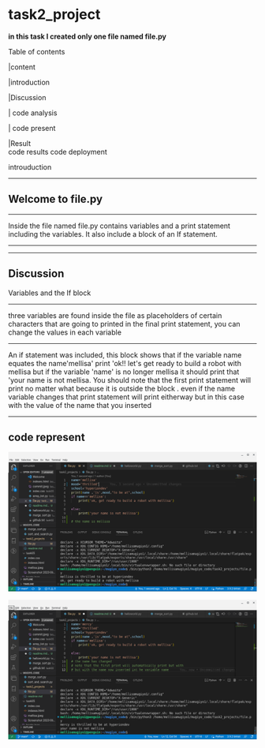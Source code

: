 # task2_project
__in this task I created only one file named file.py__

Table of contents

|content
   
          
|introduction

|Discussion  

|   code analysis

|    code present 

|Result      
   code results
    code deployment



introuduction

***

Welcome to file.py
---
---
Inside the file named file.py contains variables and 
a print statement including the variables.
It also include a block of an If statement.

-----------------
-----------------
Discussion
----------
Variables and the If block
***
three variables are found inside the file as placeholders of certain
characters that are going to printed in the final print statement, you can change the 
values in each variable
***
An if statement was included, this block shows that if the variable name equates the name'mellisa' print  'ok!! let's get ready to build a robot with mellisa but if the variable 'name' is no longer mellisa it should print that 'your name is not mellisa. You should note that the first print statement will print no matter what because it is outside the block . even if the name variable changes that print statement will print eitherway but in this case with the value of the name that you inserted
***

code represent
-------------
![when the name is mellisa](Screenshot2023-06-08.png)

![when the name is no longer mellisa](Screenshot2023-06-09.png)







